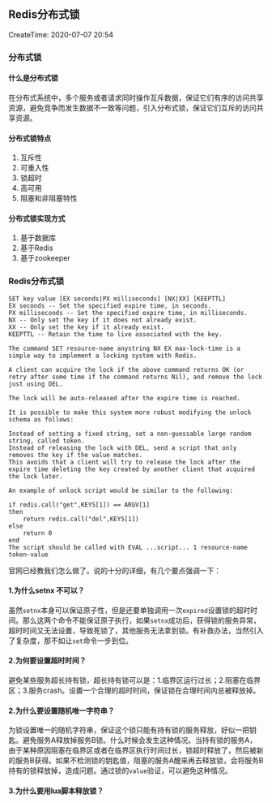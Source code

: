 ## Redis分布式锁

CreateTime: 2020-07-07 20:54

### 分布式锁

#### 什么是分布式锁

在分布式系统中，多个服务或者请求同时操作互斥数据，保证它们有序的访问共享资源，避免竞争而发生数据不一致等问题，引入分布式锁，保证它们互斥的访问共享资源。

#### 分布式锁特点

1. 互斥性
2. 可重入性
3. 锁超时
4. 高可用
5. 阻塞和非阻塞特性

#### 分布式锁实现方式

1. 基于数据库
2. 基于Redis
3. 基于zookeeper

### Redis分布式锁

```
SET key value [EX seconds|PX milliseconds] [NX|XX] [KEEPTTL]
EX seconds -- Set the specified expire time, in seconds.
PX milliseconds -- Set the specified expire time, in milliseconds.
NX -- Only set the key if it does not already exist.
XX -- Only set the key if it already exist.
KEEPTTL -- Retain the time to live associated with the key.
```

```
The command SET resource-name anystring NX EX max-lock-time is a simple way to implement a locking system with Redis.

A client can acquire the lock if the above command returns OK (or retry after some time if the command returns Nil), and remove the lock just using DEL.

The lock will be auto-released after the expire time is reached.

It is possible to make this system more robust modifying the unlock schema as follows:

Instead of setting a fixed string, set a non-guessable large random string, called token.
Instead of releasing the lock with DEL, send a script that only removes the key if the value matches.
This avoids that a client will try to release the lock after the expire time deleting the key created by another client that acquired the lock later.

An example of unlock script would be similar to the following:

if redis.call("get",KEYS[1]) == ARGV[1]
then
    return redis.call("del",KEYS[1])
else
    return 0
end
The script should be called with EVAL ...script... 1 resource-name token-value
```

官网已经教我们怎么做了。说的十分的详细，有几个要点强调一下：

#### 1.为什么setnx 不可以？

虽然`setnx`本身可以保证原子性，但是还要单独调用一次`expired`设置锁的超时时间。那么这两个命令不能保证原子执行，如果`setnx`成功后，获得锁的服务异常，超时时间又无法设置，导致死锁了，其他服务无法拿到锁。有补救办法，当然引入了复杂度，那不如让`set`命令一步到位。

#### 2.为何要设置超时时间？

避免某些服务超长持有锁，超长持有锁可以是：1.临界区运行过长；2.阻塞在临界区；3.服务crash。设置一个合理的超时时间，保证锁在合理时间内总被释放掉。

#### 2.为什么要设置随机唯一字符串？

为锁设置唯一的随机字符串，保证这个锁只能有持有锁的服务释放，好似一把钥匙。避免服务A释放掉服务B锁。什么时候会发生这种情况。当持有锁的服务A，由于某种原因阻塞在临界区或者在临界区执行时间过长，锁超时释放了，然后被新的服务B获得。如果不检测锁的钥匙值，阻塞的服务A醒来再去释放锁，会将服务B持有的锁释放掉，造成问题。通过锁的`value`验证，可以避免这种情况。

#### 3.为什么要用lua脚本释放锁？



